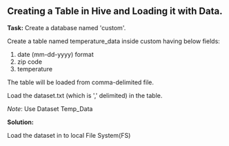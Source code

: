 


Creating a Table in Hive and Loading it with Data.
--------------------------------------------------

**Task:**
Create a database named 'custom'.

Create a table named temperature_data inside custom having below fields:
1. date (mm-dd-yyyy) format
2. zip code
3. temperature

The table will be loaded from comma-delimited file.

Load the dataset.txt (which is ',' delimited) in the table.

*Note*: Use Dataset Temp_Data

**Solution:**

Load the dataset in to local File System(FS)












